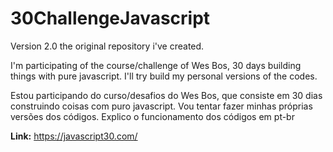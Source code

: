 # 30ChallengeJavascript
Version 2.0 the original repository i've created. 

I'm participating of the course/challenge of Wes Bos, 30 days building things with pure javascript. I'll try build my personal versions of the codes.

Estou participando do curso/desafios do Wes Bos, que consiste em 30 dias construindo coisas com puro javascript. Vou tentar fazer minhas próprias versões dos códigos. Explico o funcionamento dos códigos em pt-br

**Link:**  https://javascript30.com/
